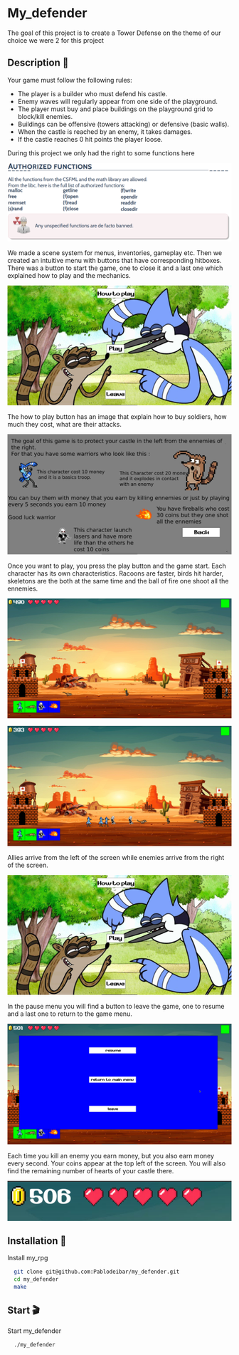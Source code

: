 
# My_defender

The goal of this project is to create a Tower Defense on the theme of our choice we were 2 for this project


## Description 📜

Your game must follow the following rules:
- The player is a builder who must defend his castle.
- Enemy waves will regularly appear from one side of the playground.
- The player must buy and place buildings on the playground grid to block/kill enemies.
- Buildings can be offensive (towers attacking) or defensive (basic walls).
- When the castle is reached by an enemy, it takes damages.
- If the castle reaches 0 hit points the player loose.

During this project we only had the right to some functions here


![Alt text](image/auth.png?raw=true "Title")


We made a scene system for menus, inventories, gameplay etc.
Then we created an intuitive menu with buttons that have corresponding hitboxes.
There was a button to start the game, one to close it and a last one which explained how to play and the mechanics.


![Alt text](image/start.png?raw=true "Title")


The how to play button has an image that explain how to buy soldiers, how much they cost, what are their attacks.


![Alt text](image/how.png?raw=true "Title")

Once you want to play, you press the play button and the game start. Each character has its own characteristics. Racoons are faster, birds hit harder, skeletons are the both at the same time and the ball of fire one shoot all the ennemies.


![Alt text](image/home.png?raw=true "Title")


![Alt text](image/home2.png?raw=true "Title")


Allies arrive from the left of the screen while enemies arrive from the right of the screen.


![Alt text](image/start.png?raw=true "Title")


In the pause menu you will find a button to leave the game, one to resume and a last one to return to the game menu.


![Alt text](image/inventory.png?raw=true "Title")


Each time you kill an enemy you earn money, but you also earn money every second. Your coins appear at the top left of the screen. You will also find the remaining number of hearts of your castle there.

![Alt text](image/many.png?raw=true "Title")



## Installation 🔌

Install my_rpg

```bash
  git clone git@github.com:Pablodeibar/my_defender.git
  cd my_defender
  make
```
    
## Start 🎬

Start my_defender

```bash
  ./my_defender
```